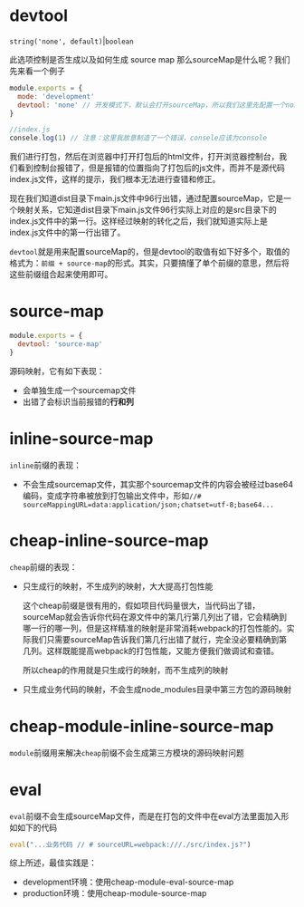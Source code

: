 # devtool
`string('none', default)`|`boolean`

此选项控制是否生成以及如何生成 source map
那么sourceMap是什么呢？我们先来看一个例子
```js
module.exports = {
  mode: 'development'
  devtool: 'none' // 开发模式下，默认会打开sourceMap，所以我们这里先配置一个none，关闭sourceMap功能
}
```

```js
//index.js
consele.log(1) // 注意：这里我故意制造了一个错误，consele应该为console
```

我们进行打包，然后在浏览器中打开打包后的html文件，打开浏览器控制台，我们看到控制台报错了，但是报错的位置指向了打包后的js文件，而并不是源代码index.js文件，这样的提示，我们根本无法进行查错和修正。

现在我们知道dist目录下main.js文件中96行出错，通过配置sourceMap，它是一个映射关系，它知道dist目录下main.js文件96行实际上对应的是src目录下的index.js文件中的第一行。这样经过映射的转化之后，我们就知道实际上是index.js文件中的第一行出错了。

`devtool`就是用来配置sourceMap的，但是devtool的取值有如下好多个，取值的格式为：`前缀 + source-map`的形式。其实，只要搞懂了单个前缀的意思，然后将这些前缀组合起来使用即可。

# source-map
```js
module.exports = {
  devtool: 'source-map'
}
```
源码映射，它有如下表现：
* 会单独生成一个sourcemap文件
* 出错了会标识当前报错的**行和列**

# inline-source-map
`inline`前缀的表现：
* 不会生成sourcemap文件，其实那个sourcemap文件的内容会被经过base64编码，变成字符串被放到打包输出文件中，形如`//# sourceMappingURL=data:application/json;chatset=utf-8;base64...`

# cheap-inline-source-map
`cheap`前缀的表现：
* 只生成行的映射，不生成列的映射，大大提高打包性能
  
  这个cheap前缀是很有用的，假如项目代码量很大，当代码出了错，sourceMap就会告诉你代码在源文件中的第几行第几列出了错，它会精确到哪一行的哪一列，但是这样精准的映射是非常消耗webpack的打包性能的。实际我们只需要sourceMap告诉我们第几行出错了就行，完全没必要精确到第几列。这样既能提高webpack的打包性能，又能方便我们做调试和查错。

  所以cheap的作用就是只生成行的映射，而不生成列的映射
* 只生成业务代码的映射，不会生成node_modules目录中第三方包的源码映射

# cheap-module-inline-source-map
`module`前缀用来解决`cheap`前缀不会生成第三方模块的源码映射问题

# eval
`eval`前缀不会生成sourceMap文件，而是在打包的文件中在eval方法里面加入形如如下的代码
```js
eval("...业务代码 // # sourceURL=webpack:///./src/index.js?")
```

综上所述，最佳实践是：
* development环境：使用cheap-module-eval-source-map
* production环境：使用cheap-module-source-map